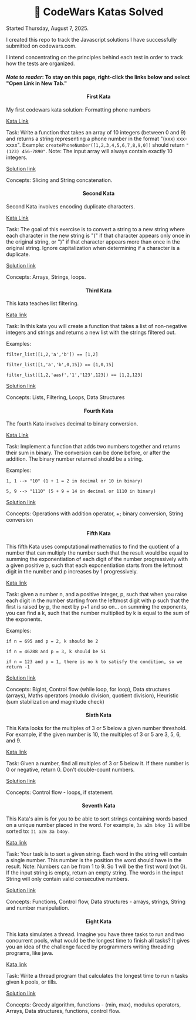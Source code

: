 <h1 align="center">🚀 CodeWars Katas Solved</h1>

Started Thursday, August 7, 2025.

I created this repo to track the Javascript solutions I have successfully submitted on codewars.com. 

I intend concentrating on the principles behind each test in order to track how the tests are organized. 

<h4><em>Note to reader</em>: To stay on this page, right-click the links below and select "Open Link in New Tab."</h4>

<h4 align="center">First Kata</h4>

My first codewars kata solution: Formatting phone numbers

[Kata Link](https://www.codewars.com/kata/525f50e3b73515a6db000b83/train/javascript)

Task: Write a function that takes an array of 10 integers (between 0 and 9) 
and returns a string representing a phone number in the format "(xxx) xxx-xxxx".
Example: ```createPhoneNumber([1,2,3,4,5,6,7,8,9,0])``` should return ```"(123) 456-7890"```.
Note: The input array will always contain exactly 10 integers.

[Solution link](js-files/phone_creator.js)

Concepts: Slicing and String concatenation. 

<h4 align="center">Second Kata</h4>

Second Kata involves encoding duplicate characters.

[Kata Link](https://www.codewars.com/kata/54b42f9314d9229fd6000d9c)

Task: The goal of this exercise is to convert a string to a new string 
where each character in the new string is "(" if that character appears 
only once in the original string, or ")" if that character appears 
more than once in the original string. Ignore capitalization when 
determining if a character is a duplicate. 

[Solution link](js-files/duplicate_encoder.js)

Concepts: Arrays, Strings, loops. 

<h4 align="center">Third Kata</h4>

This kata teaches list filtering. 

[Kata link](https://www.codewars.com/kata/53dbd5315a3c69eed20002dd/train/javascript)

Task: In this kata you will create a function that takes a list of non-negative 
integers and strings and returns a new list with the strings filtered out. 

Examples:

```filter_list([1,2,'a','b']) == [1,2]```

```filter_list([1,'a','b',0,15]) == [1,0,15]```

```filter_list([1,2,'aasf','1','123',123]) == [1,2,123]```

[Solution link](js-files/list_filtering.js)

Concepts: Lists, Filtering, Loops, Data Structures

<h4 align="center">Fourth Kata</h4>

The fourth Kata involves decimal to binary conversion. 

[Kata Link](https://www.codewars.com/kata/551f37452ff852b7bd000139/train/javascript)

Task: Implement a function that adds two numbers together and returns their sum in binary. The conversion can be done before, or after the addition. The binary number returned should be a string.

Examples: 

```1, 1 --> "10" (1 + 1 = 2 in decimal or 10 in binary)```

```5, 9 --> "1110" (5 + 9 = 14 in decimal or 1110 in binary)```

[Solution link](js-files/binary_addition.js)

Concepts: Operations with addition operator, +; binary conversion, String conversion

<h4 align="center"> Fifth Kata </h4>

This fifth Kata uses computational mathematics to find the quotient of a number that can 
multiply the number such that the result would be equal to summing the exponentiation 
of each digit of the number progressively with a given positive p, such that each
exponentiation starts from the leftmost digit in the number and p increases by 1 progressively. 

[Kata link](https://www.codewars.com/kata/5552101f47fc5178b1000050/solutions/javascript)

Task: given a number n, and a positive integer, p, such that when you raise each digit
in the number starting from the leftmost digit with p such that the first is raised by p, the next by p+1 and so on... on summing the exponents, you can find a k, such that the number multiplied by k is equal to the sum of the exponents. 

Examples:

```if n = 695 and p = 2, k should be 2``` 

```if n = 46288 and p = 3, k should be 51```

```if n = 123 and p = 1, there is no k to satisfy the condition, so we return -1```

[Solution link](js-files/digits_play.js)


Concepts: BigInt, Control flow (while loop, for loop), Data structures (arrays), Maths operators (modulo division, quotient division), Heuristic (sum stabilization and magnitude check)  

<h4 align="center"> Sixth Kata </h4>

This Kata looks for the multiples of 3 or 5 below a given number threshold. For example,
if the given number is 10, the multiples of 3 or 5 are 3, 5, 6, and 9. 

[Kata link](https://www.codewars.com/kata/514b92a657cdc65150000006/javascript
)

Task: Given a number, find all multiples of 3 or 5 below it. If there number is 0
or negative, return 0. Don't double-count numbers. 

[Solution link](js-files/multiple35.js)

Concepts: Control flow - loops, if statement.

<h4 align="center"> Seventh Kata </h4>

This Kata's aim is for you to be able to sort strings containing words based on a 
unique number placed in the word. For example, ```3a a2m b4oy I1``` will be sorted to:
```I1 a2m 3a b4oy.``` 

[Kata link](https://www.codewars.com/kata/55c45be3b2079eccff00010f/javascript)

Task: Your task is to sort a given string. Each word in the string will contain 
a single number. This number is the position the word should have in the result.
Note: Numbers can be from 1 to 9. So 1 will be the first word (not 0).
If the input string is empty, return an empty string. The words in the input String 
will only contain valid consecutive numbers.

[Solution link](js-files/your_order.js)

Concepts: Functions, Control flow, Data structures - arrays, strings, String and number manipulation. 

<h4 align="center"> Eight Kata </h4>

 This kata simulates a thread. Imagine you have three tasks to run and two concurrent pools, what would be the longest time to finish all tasks? It gives you an idea of the challenge faced by programmers writing threading programs, like java. 

[Kata link](https://www.codewars.com/kata/57b06f90e298a7b53d000147/javascript)

Task: Write a thread program that calculates the longest time to run n tasks given 
k pools, or tills. 

[Solution link](js-files/threadpool.js)

Concepts: Greedy algorithm, functions - (min, max), modulus operators, Arrays, Data structures, functions, control flow.  